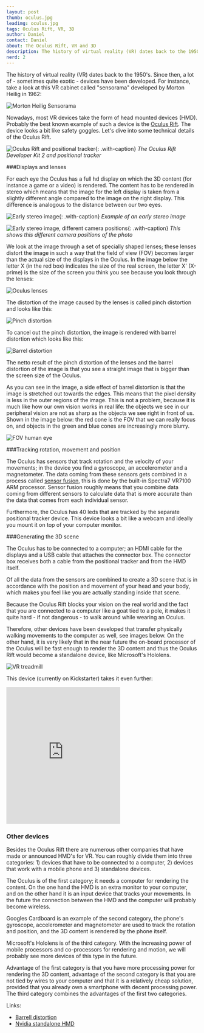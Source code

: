 ```yaml
---
layout: post
thumb: oculus.jpg
leadimg: oculus.jpg
tags: Oculus Rift, VR, 3D
author: Daniel
contact: Daniel
about: The Oculus Rift, VR and 3D
description: The history of virtual reality (VR) dates back to the 1950's. Since then, a lot of - sometimes quite exotic - devices have been developed.
nerd: 2
---
```


The history of virtual reality (VR) dates back to the 1950's. Since then, a lot of - sometimes quite exotic - devices have been developed. For instance, take a look at this VR cabinet called "sensorama" developed by Morton Heilig in 1962:

![Morton Heilig Sensorama](/img/blog/sensorama.jpg)

Nowadays, most VR devices take the form of head mounted devices (HMD). Probably the best known example of such a device is the [Oculus Rift](https://www.oculus.com/rift/). The device looks a bit like safety goggles. Let's dive into some technical details of the Oculus Rift.

![Oculus Rift and positional tracker](/img/blog/oculus-rift-and-positional-tracker.jpg){: .with-caption}
*The Oculus Rift Developer Kit 2 and positional tracker*

###Displays and lenses

For each eye the Oculus has a full hd display on which the 3D content (for instance a game or a video) is rendered. The content has to be rendered in stereo which means that the image for the left display is taken from a slightly different angle compared to the image on the right display. This difference is analogous to the distance between our two eyes.

![Early stereo image](/img/blog/early-stereo-image.jpg){: .with-caption}
*Example of an early stereo image*

![Early stereo image, different camera positions](/img/blog/early-stereo-image.gif){: .with-caption}
*This shows this different camera positions of the photo*

We look at the image through a set of specially shaped lenses; these lenses distort the image in such a way that the field of view (FOV) becomes larger than the actual size of the displays in the Oculus. In the image below the letter X (in the red box) indicates the size of the real screen, the letter X' (X-prime) is the size of the screen you think you see because you look through the lenses:

![Oculus lenses](/img/blog/oculus-lenses.jpg)

The distortion of the image caused by the lenses is called pinch distortion and looks like this:

![Pinch distortion](/img/blog/pinch-distortion.jpg)

To cancel out the pinch distortion, the image is rendered with barrel distortion which looks like this:

![Barrel distortion](/img/blog/barrel-distortion.jpg)

The netto result of the pinch distortion of the lenses and the barrel distortion of the image is that you see a straight image that is bigger than the screen size of the Oculus.

As you can see in the image, a side effect of barrel distortion is that the image is stretched out towards the edges. This means that the pixel density is less in the outer regions of the image. This is not a problem, because it is much like how our own vision works in real life: the objects we see in our peripheral vision are not as sharp as the objects we see right in front of us. Shown in the image below: the red cone is the FOV that we can really focus on, and objects in the green and blue cones are increasingly more blurry.

![FOV human eye](/img/blog/FOV-human-eye.jpg)

###Tracking rotation, movement and position

The Oculus has sensors that track rotation and the velocity of your movements; in the device you find a gyroscope, an accelerometer and a magnetometer. The data coming from these sensors gets combined in a process called [sensor fusion](http://en.wikipedia.org/wiki/Sensor_fusion), this is done by the built-in Spectra7 VR7100 ARM processor. Sensor fusion roughly means that you combine data coming from different sensors to calculate data that is more accurate than the data that comes from each individual sensor.

Furthermore, the Oculus has 40 leds that are tracked by the separate positional tracker device. This device looks a bit like a webcam and ideally you mount it on top of your computer monitor.

###Generating the 3D scene

The Oculus has to be connected to a computer; an HDMI cable for the displays and a USB cable that attaches the connector box. The connector box receives both a cable from the positional tracker and from the HMD itself.

Of all the data from the sensors are combined to create a 3D scene that is in accordance with the position and movement of your head and your body, which makes you feel like you are actually standing inside that scene.

Because the Oculus Rift blocks your vision on the real world and the fact that you are connected to a computer like a goat tied to a pole, it makes it quite hard - if not dangerous - to walk around while wearing an Oculus.

Therefore, other devices have been developed that transfer physically walking movements to the computer as well, see images below. On the other hand, it is very likely that in the near future the on-board processor of the Oculus will be fast enough to render the 3D content and thus the Oculus Rift would become a standalone device, like Microsoft's Hololens.

![VR treadmill](/img/blog/VR-treadmill.jpg)

This device (currently on Kickstarter) takes it even further:

<iframe height="360" src="https://www.youtube.com/embed/bgblE3nxvNg" frameborder="0" allowfullscreen></iframe>

### Other devices

Besides the Oculus Rift there are numerous other companies that have made or announced HMD's for VR. You can roughly divide them into three categories: 1) devices that have to be connected to a computer, 2) devices that work with a mobile phone and 3) standalone devices.

The Oculus is of the first category; it needs a computer for rendering the content. On the one hand the HMD is an extra monitor to your computer, and on the other hand it is an input device that tracks your movements. In the future the connection between the HMD and the computer will probably become wireless.

Googles Cardboard is an example of the second category, the phone's gyroscope, accelerometer and magnetometer are used to track the rotation and position, and the 3D content is rendered by the phone itself.

Microsoft's Hololens is of the third category. With the increasing power of mobile processors and co-processors for rendering and motion, we will probably see more devices of this type in the future.

Advantage of the first category is that you have more processing power for rendering the 3D content, advantage of the second category is that you are not tied by wires to your computer and that it is a relatively cheap solution, provided that you already own a smartphone with decent processing power. The third category combines the advantages of the first two categories.


<!--
At Tweede Golf we are currently researching how we can use VR together with our [3D framework](http://tweedegolf.nl/3d-framework/), and therefor we have acquired both an Oculus Rift and a Google Cardboard. In the coming blog posts we will share with you the results of this research.
-->


Links:

- [Barrell distortion](https://www.youtube.com/watch?v=B7qrgrrHry0)
- [Nvidia standalone HMD](http://vrfocus.com/archives/12225/nvidia-vr-hmd-use-x1-super-chip/)


<!--
May be add a paragraph about latency and simulator sickness, see:
https://docs.google.com/a/tweedegolf.com/document/d/18ZT3Sea-Z9_Ve299WI9ui4bTmXv0Dk-cNHOjTBKzh8c/edit#
-->
